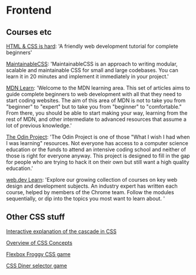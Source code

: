 # Frontend

## Courses etc

[HTML & CSS is hard](https://internetingishard.netlify.app/html-and-css/): 'A friendly web development tutorial for complete beginners'

[MaintainableCSS](https://maintainablecss.com/chapters/introduction/): 'MaintainableCSS is an approach to writing modular, scalable and maintainable CSS for small and large codebases. You can learn it in 20 minutes and implement it immediately in your project.'

[MDN Learn](https://developer.mozilla.org/en-US/docs/Learn): 'Welcome to the MDN learning area. This set of articles aims to guide complete beginners to web development with all that they need to start coding websites. The aim of this area of MDN is not to take you from "beginner" to "expert" but to take you from "beginner" to "comfortable." From there, you should be able to start making your way, learning from the rest of MDN, and other intermediate to advanced resources that assume a lot of previous knowledge.'

[The Odin Project](https://www.theodinproject.com/about): 'The Odin Project is one of those "What I wish I had when I was learning" resources. Not everyone has access to a computer science education or the funds to attend an intensive coding school and neither of those is right for everyone anyway. This project is designed to fill in the gap for people who are trying to hack it on their own but still want a high quality education.'

[web.dev Learn](https://web.dev/learn): 'Explore our growing collection of courses on key web design and development subjects. An industry expert has written each course, helped by members of the Chrome team. Follow the modules sequentially, or dip into the topics you most want to learn about. '

## Other CSS stuff

[Interactive explanation of the cascade in CSS](https://2019.wattenberger.com/blog/css-cascade)

[Overview of CSS Concepts](https://www.taniarascia.com/overview-of-css-concepts/)

[Flexbox Froggy CSS game](https://flexboxfroggy.com/)

[CSS Diner selector game](https://flukeout.github.io/)
